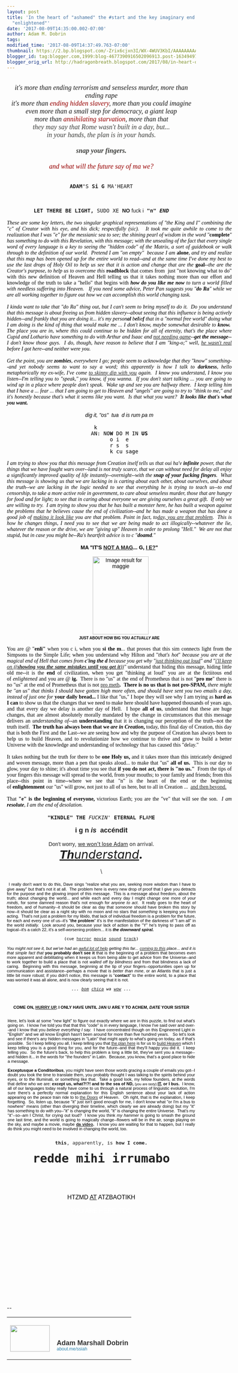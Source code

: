 ```yaml
---
layout: post
title: 'In the heart of "ashamed" the #start and the key imaginary end of the word
  "enlightened"'
date: '2017-08-09T14:35:00.002-07:00'
author: Adam M. Dobrin
tags: 
modified_time: '2017-08-09T14:37:49.763-07:00'
thumbnail: https://2.bp.blogspot.com/-Zrix6cjxn3I/WX-4WUV3KbI/AAAAAAAAAWc/E0ImrtGiElUpBpoOnpnk_ZLCocSgkdFLgCK4BGAYYCw/s72-c/You-Are-Here-300x211-789189.jpg
blogger_id: tag:blogger.com,1999:blog-4677390916502096913.post-1634949760855261479
blogger_orig_url: http://hadragonbreath.blogspot.com/2017/08/in-heart-of-ashamed-start-and-key.html
---
```


<div dir="ltr"><div class="gmail_quote"><div dir="ltr"><div class="gmail_quote"><div dir="ltr"><div class="gmail_quote"><div dir="ltr"><div><div class="m_803171701906057098m_1083098717763449921h5"><div class="gmail_quote"><div dir="ltr"><div class="gmail_quote"><div dir="ltr"><div style="text-align:center"><span class="m_803171701906057098m_1083098717763449921m_-3534983952401364093m_7263528630848242233gmail-m_-4340969941479451687gmail-"><div><i style="font-family:&quot;times new roman&quot;,serif;font-size:large"><a href="http://2.bp.blogspot.com/-Zrix6cjxn3I/WX-4WUV3KbI/AAAAAAAAAWc/E0ImrtGiElUpBpoOnpnk_ZLCocSgkdFLgCK4BGAYYCw/s1600/You-Are-Here-300x211-789189.jpg" style="background:transparent;color:rgb(151,1,1);text-decoration-line:none" target="_blank"><img alt="" border="0" id="m_803171701906057098m_1083098717763449921m_-3534983952401364093m_7263528630848242233gmail-BLOGGER_PHOTO_ID_6449075884974877106" src="../../2.bp.blogspot.com/-Zrix6cjxn3I/WX-4WUV3KbI/AAAAAAAAAWc/E0ImrtGiElUpBpoOnpnk_ZLCocSgkdFLgCK4BGAYYCw/s320/You-Are-Here-300x211-789189.jpg" style="border:0px;max-width:100%;height:auto"></a>​</i></div><div><i style="font-family:&quot;times new roman&quot;,serif;font-size:large">it&#39;s more than ending terrorism and senseless murder, more than ending rape</i></div><div><i style="font-family:&quot;times new roman&quot;,serif;font-size:large">it&#39;s more than <a href="http://bit.ly/2gVCINI" style="background:transparent;color:rgb(151,1,1);text-decoration-line:none" target="_blank">ending hidden slavery</a>, more than you could imagine</i></div><div><i style="font-family:&quot;times new roman&quot;,serif;font-size:large">even more than a small step for democracy, a giant leap</i></div></span><div><i><font face="times new roman, serif" size="4">more than <a href="http://bit.ly/2tXJoB1" style="background:transparent;color:rgb(151,1,1);text-decoration-line:none" target="_blank">annihilating starvation</a>, more than that</font></i></div><span class="m_803171701906057098m_1083098717763449921m_-3534983952401364093m_7263528630848242233gmail-m_-4340969941479451687gmail-"><div style="color:rgb(62,63,60);font-family:Lora,serif;font-size:20px"><i style="font-family:&quot;times new roman&quot;,serif;font-size:large">they may say that Rome wasn&#39;t built in a day, but...</i></div><div style="color:rgb(62,63,60);font-family:Lora,serif;font-size:20px"><i style="font-family:&quot;times new roman&quot;,serif;font-size:large">in your hands, the plan is in your hands.</i></div><div style="color:rgb(62,63,60);font-family:Lora,serif;font-size:20px"><i style="font-family:&quot;times new roman&quot;,serif;font-size:large"><br></i></div><div style="color:rgb(62,63,60);font-family:Lora,serif;font-size:20px"><i style="font-family:&quot;times new roman&quot;,serif;font-size:large"><b>snap your fingers.</b></i></div><div style="color:rgb(62,63,60);font-family:Lora,serif;font-size:20px"><i style="font-family:&quot;times new roman&quot;,serif;font-size:large"><b><br></b></i></div><div style="color:rgb(62,63,60);font-family:Lora,serif;font-size:20px"><span style="font-family:&quot;times new roman&quot;,serif;font-size:large"><i><a href="https://www.youtube.com/watch?v=UcLvwCrJh9U" style="background:transparent;color:rgb(151,1,1);text-decoration-line:none" target="_blank">and what will the future say of ma we?</a></i></span></div><div><br></div><div><br></div></span></div><div style="text-align:center"><font face="monospace, monospace"><b>ADAM&#39;</b>S<b> Si G </b>MA&#39;HEART</font></div><div style="text-align:center"><font face="monospace, monospace"><br></font></div><div style="text-align:center">​<a href="http://3.bp.blogspot.com/-D1073rM1J0c/WYuArm4L8MI/AAAAAAAAEuA/yT2rksYNSF05fHrJ6RWrcY_3fKxJkk2ngCK4BGAYYCw/s1600/image-769765.png"><img src="../../3.bp.blogspot.com/-D1073rM1J0c/WYuArm4L8MI/AAAAAAAAEuA/yT2rksYNSF05fHrJ6RWrcY_3fKxJkk2ngCK4BGAYYCw/s320/image-769765.png"  border="0" alt="" id="BLOGGER_PHOTO_ID_6452392377797308610" /></a> <a href="http://2.bp.blogspot.com/-PRU7g4k8e0E/WYuAthRa5cI/AAAAAAAAEuI/Xvp2ot3w138KpjGpXbUrWL7Ea6sUDHm0ACK4BGAYYCw/s1600/SOY-778323.jpg"><img src="../../2.bp.blogspot.com/-PRU7g4k8e0E/WYuAthRa5cI/AAAAAAAAEuI/Xvp2ot3w138KpjGpXbUrWL7Ea6sUDHm0ACK4BGAYYCw/s320/SOY-778323.jpg"  border="0" alt="" id="BLOGGER_PHOTO_ID_6452392410652272066" /></a></div><div style="text-align:center"><font face="monospace, monospace"><b><br></b></font></div><div style="text-align:center"><font face="monospace, monospace"><b>LET THERE BE LIGHT, </b>SUDO XE<b> </b></font><font face="comic sans ms, sans-serif" style="font-weight:bold">NO</font><font face="comic sans ms, sans-serif"> fuck i</font><font face="monospace, monospace" style="font-weight:bold"> &quot;n&quot; <i>END</i></font></div><div style="text-align:center"><br></div><div style="text-align:center"><div style="text-align:left"><center><div style="text-align:justify;width:600px"><div style="color:rgb(0,0,0);font-family:Verdana,Arial,Helvetica,sans-serif"><span style="font-family:&quot;times new roman&quot;,serif"><em>These are some key letters, the two singular graphical representations of &quot;the King and I&quot; combining the &quot;c&quot; of Creator with his eye, and his dick; respectfully (sic).   It took me quite awhile to come to the realization that I was &quot;e&quot; for the messianic sea to see; the shining pearl of wisdom in the word &quot;</em><strong>complete</strong><em>&quot; has something to do with this Revelation, with this message; with the unsealing of the fact that every single word of every language is a key to seeing the &quot;hidden code&quot; of the Matrix, a sort of guidebook or walk through to the definition of our world.  Pretend I am &quot;on empty&quot;  because I am </em><strong>alone</strong><em>, and try and realize that this map has been opened up for the entire world to read--and at the same time I&#39;ve done my best to use the last drops of Holy Oil to help us see that it is action and change that are the </em><strong>goal</strong><em>--the are the Creator&#39;s purpose, to help us to overcome this </em><strong>roadblock</strong><em> </em>that comes from  just &quot;not knowing what to do&quot; with this new definition of Heaven and Hell telling us that it takes nothing more than our effort and knowledge of the truth to take a &quot;hello&quot; that begins with <em><strong>how do you like me now</strong> to turn a world filled with needless suffering into Heaven.   If you need some advice, Peter Pan suggests you &quot;<strong>do Ra</strong>&quot; while we are all working together to figure out how we can accomplish this world changing task.  </em></span></div><div style="color:rgb(0,0,0);font-family:Verdana,Arial,Helvetica,sans-serif"><span style="font-family:&quot;times new roman&quot;,serif"><em><br></em></span></div><div><span style="color:rgb(0,0,0);font-family:&quot;times new roman&quot;,serif"><em>I kinda want to take that &quot;do Ra&quot; thing out, but I can&#39;t seem to bring myself to do it.  Do you understand that this message is about freeing us from hidden slavery--about seeing that this influence is being actively hidden--and frankly that you are doing it... it&#39;s my person<b>al</b> b<b>el</b>ie<b>f</b> that in a &quot;normal free world&quot; doing what I am doing is the kind of thing that would make me ... I don&#39;t know, maybe somewhat desirable to <b>know.</b>  The place you are in, where this could continue to be hidden for all of eternity, that&#39;s the place where Cupid and Lothario have something to do with Arthur and Isaac and <a href="http://sen.reallyhim.com" target="_blank">not needing game</a>--</em></span><font color="#000000" face="times new roman, serif"><i><b>get the message</b>--I don&#39;t know those guys.  I do, though, have reason to believe that I am &quot;king-o;&quot; well, <a href="https://en.wikipedia.org/wiki/Lothario" target="_blank">he wasn&#39;t real</a> before I got here--and neither were you. </i></font></div><div style="color:rgb(0,0,0);font-family:Verdana,Arial,Helvetica,sans-serif"><span style="font-family:&quot;times new roman&quot;,serif"><em><br></em></span></div><div style="color:rgb(0,0,0);font-family:Verdana,Arial,Helvetica,sans-serif"><span style="font-family:&quot;times new roman&quot;,serif"><em>Get the point, you are <b>zombies</b>, everywhere I go; people seem to acknowledge that they &quot;know&quot; something--and yet nobody seems to want to say a word; this apparently is how I talk to <b>darkness</b>, hello metaphorically my ex-wife, I&#39;ve come <a href="http://bethesda.reallyhim.com" target="_blank">to skinny dip with you</a> again.  I know you understand, I know you listen--I&#39;m telling you to &quot;speak,&quot; you know, if you wanna.  If you don&#39;t start talking ... you are going to wind up in a place where people don&#39;t speak.  Wake up and see you are halfway there.  I keep telling him that I have a ... fear ... that I am going to get to Heaven and &quot;angels&quot; are going to try to &quot;think to me,&quot; and it&#39;s honestly because that&#39;s what it seems like you want.  Is that what you want?  <b>It looks like that&#39;s what you want.</b></em></span></div><div style="color:rgb(0,0,0);font-family:Verdana,Arial,Helvetica,sans-serif"><span style="font-family:&quot;times new roman&quot;,serif"><em><br></em></span></div><div style="text-align:center"><em><font face="arial black, sans-serif"><font color="#000000">dig it, &quot;os&quot;  tua  d is rum pa m</font><br></font></em></div><div style="color:rgb(0,0,0);text-align:center"><br></div><div style="color:rgb(0,0,0);text-align:center"><font face="monospace, monospace">k               </font></div><div style="color:rgb(0,0,0);text-align:center"><font face="monospace, monospace">AN: NO<b>W</b> DO M IN <b>US</b></font></div><div style="color:rgb(0,0,0);text-align:center"><font face="monospace, monospace">   o i  e   </font></div><div style="color:rgb(0,0,0);text-align:center"><font face="monospace, monospace"> r s  s </font></div><div style="color:rgb(0,0,0);text-align:center"><font face="monospace, monospace">    k cu sage </font></div><div style="color:rgb(0,0,0);font-family:Verdana,Arial,Helvetica,sans-serif"><span style="font-family:&quot;times new roman&quot;,serif"><em> </em></span></div><div style="color:rgb(0,0,0);font-family:Verdana,Arial,Helvetica,sans-serif"><span style="font-family:&quot;times new roman&quot;,serif"><em>I am trying to show you that this message from Creation itself tells us that oui ha&#39;v <b>infinite</b> power, that the things that we have fought wars over--land is not truly scarce, that we can without need for delay all enjoy a significantly improved quality of life instantly--overnight--with the <b>snap of your fucking fingers</b>.  What this message is showing us that we are lacking in is carting about each other, about ourselves, and about the truth--we are lacking in the logic needed to see that everything he is trying to teach us--to end censorship, to take a more active role in government, to care about senseless murder, those that are hungry for food and for light; to see that in caring about everyone we are giving ourselves a great gift.  If only we are willing to try.  I am trying to show you that he has built a monster here, he has built a weapon against the problems that he believes cause the end of civilization--and he has made a weapon that has done a good job of <a href="http://ender.reallyhim.com" target="_blank">making it look like</a> you are that problem. Point in fact, to<a href="http://yesterday.reallyhim.com" target="_blank">day, you are that problem</a>.  This is how he changes things, I need you to see that we are being made to act illogically--whatever the lie, whatever the reason or the drive, we are &quot;giving up&quot; Heaven in order to prolong &quot;Hell.&quot;  We are not that stupid, but in case you might be--Ra&#39;s heartfelt advice is to c &quot;<strong>doamd</strong>.&quot;</em></span></div><div style="color:rgb(0,0,0);font-family:Verdana,Arial,Helvetica,sans-serif"><span style="font-family:&quot;times new roman&quot;,serif"><em><br></em></span></div><div style="color:rgb(0,0,0);font-family:Verdana,Arial,Helvetica,sans-serif;text-align:center"><b>MA &quot;IT&#39;S <a href="http://sen.reallyhim.com" target="_blank">NOT A MAG</a>... G, <a href="http://www.lamc.la/2017/08/cyan-ymene-mor-see-why-an.html" target="_blank">I E?</a>&quot;</b></div><div style="color:rgb(0,0,0);font-family:Verdana,Arial,Helvetica,sans-serif;text-align:center"><b><br></b></div><div style="color:rgb(0,0,0);font-family:Verdana,Arial,Helvetica,sans-serif;text-align:center">  <a href="http://4.bp.blogspot.com/-GdnMvv0Sqws/WYuAt6AbLHI/AAAAAAAAEuQ/Up1L8_cJvNUAmbdfpQa6Y9LT7SrOjyQogCK4BGAYYCw/s1600/image-779284.png"><img src="../../4.bp.blogspot.com/-GdnMvv0Sqws/WYuAt6AbLHI/AAAAAAAAEuQ/Up1L8_cJvNUAmbdfpQa6Y9LT7SrOjyQogCK4BGAYYCw/s320/image-779284.png"  border="0" alt="" id="BLOGGER_PHOTO_ID_6452392417291873394" /></a><img src="../../vignette3.wikia.nocookie.net/simpsons/images/6/6c/MaggieSimpson.PNG/revision/latest?cb=20170101014602" alt="Image result for maggie" width="149" height="208" style="margin-right:0px"><span style="font-family:&quot;times new roman&quot;,serif"><em><br></em></span></div><div style="color:rgb(0,0,0);font-family:Verdana,Arial,Helvetica,sans-serif;text-align:center"><b><font size="1">JUST ABOUT HOW BIG YOU <i>ACTUALLY</i> ARE</font></b></div><div style="color:rgb(0,0,0);font-family:Verdana,Arial,Helvetica,sans-serif"> </div><div style="color:rgb(0,0,0);font-family:Verdana,Arial,Helvetica,sans-serif"><span style="font-family:&quot;times new roman&quot;,serif">You are @ &quot;<strong>enli&quot; </strong>when you c i, when you <strong>si the m</strong>... that proves that this sim connects light from the Simpsons to the Simple Life; when you understand why Hilton and &quot;<em>that&#39;s hot</em>&quot; <em>because you are at the magical end of Hell that comes from <strong>c&#39;ing the d </strong>because you get why &quot;<a href="https://www.youtube.com/watch?v=yOgHBMujTCw" target="_blank">just thinking out loud</a>&quot; and &quot;<a href="https://www.youtube.com/watch?v=lp-EO5I60KA" target="_blank">i&#39;ll keep on ((<strong>showing you the same mistakes until you get it</strong>))</a>&quot; </em>understand that hiding this message, hiding little old me--it is the <strong>end</strong> of civilization, when you get &quot;thinking at loud&quot; you are at the fictiitous end of <em>enlightened</em> and you are @ <strong>ig.  </strong>There is no &quot;us&quot; at the end of Prometheus that is not &quot;<strong>pro me</strong>&quot; there is no &quot;us&quot; at the end of Prometheus that is not <a href="http://meth.reallyhim.com/" target="_blank">pro meth</a><strong>.  </strong><strong>There is no us that is not pro-SPAM, </strong><em>there might be &quot;an us&quot; that thinks I should have gotten high more often, and should have sent you two emails a day, instead of just one for </em><strong>your daily bread... </strong>I like that &quot;us,&quot; I hope they will see why I am trying as <strong>hard as I can</strong> to show us that the changes that we need to make here should have happened thousands of years ago, and that every day we delay is another day of Hell.  I hope <strong>all of us</strong>, understand that these are huge changes, that are almost absolutely morally mandated by the change in circumstances that this message delivers an <em>understanding of</em><strong>--</strong>an <strong>understanding</strong> that it is changing our perception of the truth--not the truth itself.  <strong>The truth has always been that we <i>are in Creation</i>, </strong>today, this final day of Creation, this day that is both the First and the Last--we are seeing how and why the purpose of Creation has always been to help us to build Heaven, and to revolutionize how we continue to thrive and grow to build a better Universe with the knowledge and understanding of technology that has caused this &quot;delay.&quot;<br></span></div><div style="color:rgb(0,0,0);font-family:Verdana,Arial,Helvetica,sans-serif"><span style="font-family:&quot;times new roman&quot;,serif"> </span></div><div style="color:rgb(0,0,0);font-family:Verdana,Arial,Helvetica,sans-serif"><span style="font-family:&quot;times new roman&quot;,serif">It takes nothing but the truth for there to be <strong>one Holy us,</strong> and it takes more than this intricately designed and woven message, more than a pen that speaks aloud... to make that &quot;us&quot; <strong>all of us.  </strong>This is our day to glow, your day to shine; it&#39;s about time you see that <strong>if you do not act, there is &quot;no us.&quot;  </strong>From the tips of your fingers this message will spread to the world, from your mouths; to your family and friends; from this place--this point in time--where we see that &quot;n&quot; is the heart of the end or the beginning of <strong>enlightenment</strong> our &quot;us&quot; will grow, not just to all of us here, but to all in Creation ...  <a href="http://mars.reallyhim.com/" target="_blank">and then beyond.</a></span></div><div style="color:rgb(0,0,0);font-family:Verdana,Arial,Helvetica,sans-serif"> </div><div style="color:rgb(0,0,0);font-family:Verdana,Arial,Helvetica,sans-serif"><span style="font-family:&quot;times new roman&quot;,serif">That <strong>&quot;e&quot; is the beginning of everyone, </strong>victorious Earth; you are the &quot;ve&quot; that will see the son.  <em>I am <b>resolute</b>, I am the end of desolation.</em> </span></div></div></center></div><div><br></div></div><div style="text-align:center"><font face="monospace, monospace"><b>&quot;KINDLE&quot; THE </b><i>FUCKIN</i>&#39;<b> ETERNAL FL</b>AM<b>E</b></font></div><div style="text-align:center"><font face="monospace, monospace"><b><br></b></font></div><div style="text-align:center"><b><font face="arial black, sans-serif" size="4">i g n <i>is</i>  accéndit<br></font></b></div><div style="text-align:center"><br></div><div style="text-align:center"><font face="comic sans ms, sans-serif">Don&#39;t worry</font>, <a href="http://heyad.reallyhim.com" target="_blank">we won&#39;t lose Adam</a> on arrival.</div><div style="text-align:center"><i><font size="6"><a href="http://thunderstand.reallyhim.com" target="_blank"><b><font face="arial black, sans-serif">Th</font></b>understand</a><b>.</b></font></i></div><div style="text-align:center"><br></div><div style="text-align:center">\<a href="http://2.bp.blogspot.com/-0zV6j5t1hlA/WYuAuA-AykI/AAAAAAAAEuY/K786xyLQPZAKLwvIEEdx-yyA_ncuHtG5gCK4BGAYYCw/s1600/image-780309.png"><img src="../../2.bp.blogspot.com/-0zV6j5t1hlA/WYuAuA-AykI/AAAAAAAAEuY/K786xyLQPZAKLwvIEEdx-yyA_ncuHtG5gCK4BGAYYCw/s320/image-780309.png"  border="0" alt="" id="BLOGGER_PHOTO_ID_6452392419160803906" /></a><br></div><div style="text-align:center"><br></div><div style="text-align:left"><div style="color:rgb(0,0,0);font-family:Verdana,Arial,Helvetica,sans-serif;text-align:justify"> <span style="font-size:11px">I really don&#39;t want to do this, Dave sings &quot;realize what you are, seeking more wisdom than I have to give away&quot; but that&#39;s not it at all.  The problem here is every new drop of proof that I give you detracts for the purpose and the glowing import of this message.  This is a message about freedom, about the truth; about changing the world... and while each and every day I might change one more of </span><em style="font-size:11px">your minds</em><span style="font-size:11px">, for some damned reason that&#39;s not enough for </span><em style="font-size:11px">anyone to act</em><span style="font-size:11px">.  It really goes to the heart of freedom, and of humanity--it should be clear as day that </span><em style="font-size:11px">someone</em><span style="font-size:11px"> should have broken this story by now--it should be clear as a night sky with no moon and no stars that </span><em style="font-size:11px">something</em><span style="font-size:11px"> is keeping you from acting.  That&#39;s not just a problem for my libido, that lack of individual freedom is a problem for the future, for each and every one of us--it&#39;s &quot;</span><strong style="font-size:11px">the problem</strong><span style="font-size:11px">&quot; it&#39;s is the manifestation of the darkness of &quot;I am all&quot; in the world </span><em style="font-size:11px">initially.  </em><span style="font-size:11px">Look around you, because your lack of action is the &quot;Y&quot; he&#39;s trying to pass off as logical--it&#39;s a catch 22, it&#39;s a self-worsening problem... it is </span><em style="font-size:11px"><strong>the downward spiral.</strong>  </em></div><div style="color:rgb(0,0,0);font-family:Verdana,Arial,Helvetica,sans-serif;text-align:justify"><em style="font-size:11px"><br></em></div><div style="color:rgb(0,0,0);font-family:Verdana,Arial,Helvetica,sans-serif;text-align:justify"><div style="font-size:11px;text-align:center"><span face="monospace, monospace" style="font-family:monospace,monospace">(cue <a href="https://www.youtube.com/watch?v=GhUKuNRInSE" target="_blank">horror</a> <a href="https://www.youtube.com/watch?v=2dGSsfYho8c" target="_blank">movie</a> <a href="https://www.youtube.com/watch?v=j13oJajXx0M" target="_blank">sound</a> <a href="https://www.youtube.com/watch?v=eNY9aCIHeR4" target="_blank">track</a>)</span></div><div style="font-size:11px;text-align:center"><span face="monospace, monospace" style="font-family:monospace,monospace"><br></span></div></div><div style="color:rgb(0,0,0);text-align:justify"><span style="font-size:11px"><font face="comic sans ms, sans-serif" style="font-style:italic">You might not see it</font><font face="Verdana, Arial, Helvetica, sans-serif" style="font-style:italic">, but we&#39;ve had an </font><a href="http://sob.reallyhim.com" style="font-style:italic;font-family:Verdana,Arial,Helvetica,sans-serif" target="_blank">awful lot of help</a><font face="Verdana, Arial, Helvetica, sans-serif" style="font-style:italic"> getting this far... </font><a href="http://sen.reallyhim.com" style="font-style:italic;font-family:Verdana,Arial,Helvetica,sans-serif" target="_blank">coming to this</a><font face="Verdana, Arial, Helvetica, sans-serif"><i> place... and it is that simple fact that </i><b>you probably don&#39;t see it</b> that is the beginning of a problem that becomes even more apparent and debilitating when it keeps us from being able to get advice from the Universe--and to work together to build a place that is not <i>walled off by blindness </i>and from that blindness a lack of caring.  Beginning with this message, beginning at the tip of your fingers--opportunities open up for communication and assistance--perhaps a movie that is <i>better than mine</i>, or an Atlantis that is just a little bit more robust; if you didn&#39;t notice, this message is &quot;<b>contact</b>&quot; to the entire world, to a place that was worried it was all alone, and is now clearly seeing that it is not.<i>  </i></font></span></div><div style="color:rgb(0,0,0);text-align:justify"><span style="font-size:11px"><font face="Verdana, Arial, Helvetica, sans-serif"><i><br></i></font></span></div><div style="text-align:center;color:rgb(0,0,0)"><span style="font-size:11px"><i><font face="monospace, monospace">... <a href="http://www.lamc.la/2017/08/theres-nothing-like-well-thought-out.html" target="_blank">bom</a> <a href="http://gate.reallyhim.com" target="_blank">chica</a> wa <a href="https://en.wikipedia.org/wiki/Jesus_walking_on_water" target="_blank">wow</a> ...</font></i></span></div><div style="text-align:justify"><div style="color:rgb(0,0,0);font-family:Verdana,Arial,Helvetica,sans-serif;font-size:11px;text-align:center"><br></div><div style="font-size:11px;text-align:center"><span face="monospace, monospace"><div style="color:rgb(34,34,34);font-size:12.8px;text-align:left"><center style="color:rgb(0,0,0);font-size:11px"><div style="text-align:justify;width:500px"><div style="font-family:Verdana,Arial,Helvetica,sans-serif"><span style="font-family:arial,helvetica,sans-serif"><br></span></div><div style="font-family:Verdana,Arial,Helvetica,sans-serif"><span style="font-family:arial,helvetica,sans-serif"><a href="http://2.bp.blogspot.com/-BttgdwJeGmo/WYuAuRmHifI/AAAAAAAAEuo/ZSOofC4qtkYjRkjxL3RoQ9TjBtJG16uKQCK4BGAYYCw/s1600/Screenshot%2B2017-08-06%2Bat%2B7.45.15%2BPM-781444.png"><img src="../../2.bp.blogspot.com/-BttgdwJeGmo/WYuAuRmHifI/AAAAAAAAEuo/ZSOofC4qtkYjRkjxL3RoQ9TjBtJG16uKQCK4BGAYYCw/s320/Screenshot+2017-08-06+at+7.45.15+PM-781444.png"  border="0" alt="" id="BLOGGER_PHOTO_ID_6452392423623985650" /></a><br><br></span></div><div style="font-family:Verdana,Arial,Helvetica,sans-serif"></div><div style="font-family:Verdana,Arial,Helvetica,sans-serif;text-align:center"><span style="font-family:arial,helvetica,sans-serif"><b>COME ON, <u><a href="http://m.lamc.la/TISCOMING.html" target="_blank">HURRY UP</a>,</u> I ONLY HAVE UNTIL JAN U ARE Y TO ACHEM, <i>DATE</i> YOUR SISTER</b></span></div><div style="font-family:Verdana,Arial,Helvetica,sans-serif;text-align:center"><span style="font-family:arial,helvetica,sans-serif"><br></span></div><div style="font-family:Verdana,Arial,Helvetica,sans-serif"><span style="font-family:arial,helvetica,sans-serif"><a href="http://3.bp.blogspot.com/-Nr_dt0cpOI4/WYuAu6LGpMI/AAAAAAAAEvE/-aur4D0BvVMEQMFdzeu2g1n1R6d3bRuuwCK4BGAYYCw/s1600/cutenanna-782710.png"><img src="../../3.bp.blogspot.com/-Nr_dt0cpOI4/WYuAu6LGpMI/AAAAAAAAEvE/-aur4D0BvVMEQMFdzeu2g1n1R6d3bRuuwCK4BGAYYCw/s320/cutenanna-782710.png"  border="0" alt="" id="BLOGGER_PHOTO_ID_6452392434516534466" /></a><br></span></div><div style="font-family:Verdana,Arial,Helvetica,sans-serif"><span style="font-family:arial,helvetica,sans-serif"><br>Here, let&#39;s look at some &quot;new light&quot; to figure out exactly where we are in this puzzle, to find out what&#39;s going on.  I know I&#39;ve told you that that this &quot;code&quot; is in every language, I know I&#39;ve said over and over--and I know that you <em>believe everything I say.  </em>I have concentrated though on this Engineered Light in &quot;English&quot; and we all know English hasn&#39;t been around for more than five hundred years.   So let&#39;s look and see if there&#39;s any hidden messages in &quot;Latin&quot; that might apply to what&#39;s going on today, as if that&#39;s possible.  So I keep telling you all, I keep telling you that <a href="http://www.unduecoercion.com/2017/07/tis-avalon-so-morning-has-now-broken.html" target="_blank">the plan here</a> is for us to <a href="http://gate.reallyhim.com/" target="_blank">build Heaven</a> which I keep telling you is a good thing for you, and for the future--and that they&#39;ll happy you did it.  I keep telling you.  So the future&#39;s back, to help this problem a long a little bit, they&#39;ve sent you a message--and hidden it... in the words for &quot;the founders&quot; in Latin.  Because, you know, that&#39;s a good place to hide a message.<br></span></div><div style="font-family:Verdana,Arial,Helvetica,sans-serif"></div><div style="font-family:Verdana,Arial,Helvetica,sans-serif"><span style="font-family:arial,helvetica,sans-serif"> </span></div><div><strong style="font-family:Verdana,Arial,Helvetica,sans-serif"><span style="font-family:&quot;arial black&quot;,sans-serif">Exceptusque a Conditoribus</span></strong><span style="font-family:arial,helvetica,sans-serif">, you might have seen those words gracing a couple of emails you got--I doubt you took the time to translate them, you probably thought I was talking to the spirits behind your eyes, or to the Illuminati, or something like that.  Take a good look, my fellow founders, at the words that define who we are: </span><strong style="font-family:Verdana,Arial,Helvetica,sans-serif">except us, what?!?! and to the sea of ND, </strong><span style="font-family:Verdana,Arial,Helvetica,sans-serif;font-size:xx-small">(you are <i>tasty</i>) </span><strong style="font-family:Verdana,Arial,Helvetica,sans-serif"><u>IT</u>, or I bus.  </strong><span style="font-family:arial,helvetica,sans-serif">I know, </span><font face="comic sans ms, sans-serif">all of our languages today really have come to us through a natural process of linguistic evolution</font><span style="font-family:arial,helvetica,sans-serif">, I&#39;m sure there&#39;s a perfectly normal explanation for this English sentence about your lack of action appearing on the peace train ride to to </span><a href="http://ironclad.lamc.la/" style="font-family:Verdana,Arial,Helvetica,sans-serif" target="_blank">the Doors</a><span style="font-family:arial,helvetica,sans-serif"> of Heaven.   Oh right, that is the explanation, I keep forgetting.  So, listen up, because &quot;it&quot; just isn&#39;t good enough for me, I don&#39;t know what &quot;or I&#39;m a bus to nowhere&quot; means (other than diverging their timeline, which clearly we are already doing) but my &quot;it&quot; has something to do with you--&quot;it&quot; is changing the world, &quot;it&quot; is changing the entire Universe.  That&#39;s my &quot;it&quot;--so--am I Christ, for crying out loud?  I know you think <em>my hammer</em> is going to smash the ground one last time, and the world is going to magically change--flowers will be in the air, songs playing on the sky, and maybe a movie, maybe <strong><a href="http://genesis.lamc.la" target="_blank">da video</a>.  </strong>I know you are waiting for that to happen, but I really do think you might need to be involved in changing the world, too.</span></div><div style="font-family:Verdana,Arial,Helvetica,sans-serif"><span style="font-family:arial,helvetica,sans-serif"><br></span></div><div style="font-family:Verdana,Arial,Helvetica,sans-serif"><span style="font-family:arial,helvetica,sans-serif"><br></span></div></div></center></div><div style="color:rgb(34,34,34);font-family:arial,sans-serif;font-size:12.8px"><font face="monospace, monospace"><b>this</b>, apparently, is <b>how I come.</b></font></div><div style="color:rgb(34,34,34);font-family:arial,sans-serif;font-size:12.8px"><br></div><div style="color:rgb(34,34,34);font-family:arial,sans-serif;font-size:12.8px"><font face="monospace, monospace" size="6"><b>redde mihi irrumabo<br></b></font></div><div style="color:rgb(34,34,34);font-family:arial,sans-serif;font-size:12.8px"><font face="monospace, monospace" size="6"><b><br></b></font></div><div style="color:rgb(34,34,34);font-family:arial,sans-serif;font-size:12.8px"><a href="https://www.youtube.com/watch?v=NIHqjkY4tEc" class="m_803171701906057098m_1083098717763449921m_-3534983952401364093playable m_803171701906057098m_1083098717763449921playable m_803171701906057098playable playable" target="_blank"><a href="http://4.bp.blogspot.com/-Cdge2k5XxH8/WYuAvqDgBdI/AAAAAAAAEvQ/qXms0TuB3V0I0CtSsadeoDJY9xjdqj8hQCK4BGAYYCw/s1600/image-785713.png"><img src="../../4.bp.blogspot.com/-Cdge2k5XxH8/WYuAvqDgBdI/AAAAAAAAEvQ/qXms0TuB3V0I0CtSsadeoDJY9xjdqj8hQCK4BGAYYCw/s320/image-785713.png"  border="0" alt="" id="BLOGGER_PHOTO_ID_6452392447369545170" /></a></a><br><font face="monospace, monospace" size="6"><b><br></b></font></div><div style="color:rgb(34,34,34);font-size:12.8px"><font face="arial black, sans-serif"><span style="color:rgb(0,0,0);font-size:medium;text-align:start">HTZMD <u>AT</u> ATZBAOTIKH</span><br></font></div><div style="color:rgb(34,34,34);font-size:12.8px"><font face="arial black, sans-serif"><span style="color:rgb(0,0,0);font-size:medium;text-align:start"><br></span></font></div><div style="font-size:12.8px"><font face="arial black, sans-serif" color="#ffffff"><span style="font-size:medium;text-align:start">YOU ARE HERE, TOO</span></font></div><div style="color:rgb(34,34,34);font-family:arial,sans-serif;font-size:12.8px"><br></div><div style="color:rgb(0,0,0);font-family:monospace,monospace"><font face="monospace, monospace" size="6"><b><br></b></font></div></span></div><div style="color:rgb(0,0,0);font-family:Verdana,Arial,Helvetica,sans-serif"><span face="monospace, monospace" style="font-family:monospace,monospace"><br></span></div></div></div></div></div>  </div><div hspace="streak-pt-mark" style="max-height:1px"><img alt="" style="width:0px;max-height:0px;overflow:hidden" src="../../mailfoogae.appspot.com/t?sender=aYWRhbUBmcm9tdGhlbWFjaGluZS5vcmc%253D&amp;type=zerocontent&amp;guid=dc4986ed-3227-4e49-942d-c6a8dfd2d070"><font color="#ffffff" size="1">ᐧ</font></div>  </div><br><br clear="all"><div><br></div></div></div><br></div></div><div class="m_803171701906057098m_1083098717763449921gmail_signature" data-smartmail="gmail_signature">  </div>  </div>  </div><br><br clear="all"><div><br></div>  </div><div hspace="streak-pt-mark" style="max-height:1px"><img alt="" style="width:0px;max-height:0px;overflow:hidden" src="../../mailfoogae.appspot.com/t?sender=aYWRhbUBmcm9tdGhlbWFjaGluZS5vcmc%253D&amp;type=zerocontent&amp;guid=c16821f8-c7d8-4bbe-86b4-22c2e1eaa4fb"><font color="#ffffff" size="1">ᐧ</font></div>  </div><br><br clear="all"><div><br></div>-- <br><div class="gmail_signature" data-smartmail="gmail_signature"><table border="0" cellpadding="0" cellspacing="0">      <tbody>          <tr>              <td align="left" valign="bottom" width="107" style="line-height:0;vertical-align:bottom;padding-right:10px;padding-top:20px;padding-bottom:20px">                  <a href="https://about.me/ssiah?promo=email_sig&amp;utm_source=product&amp;utm_medium=email_sig&amp;utm_campaign=gmail_api&amp;utm_content=thumb" style="text-decoration:none" target="_blank">                      <img src="../../thumbs.about.me/thumbnail/users/s/s/i/ssiah_emailsig.jpg?_1423909067_93" alt="" width="105" height="70" style="margin:0;padding:0;display:block;border:1px solid #eeeeee">                  </a>              </td>              <td align="left" valign="bottom" style="line-height:1.1;vertical-align:bottom;padding-top:20px;padding-bottom:20px">                  <img src="https://about.me/t/sig?u=ssiah" width="1" height="1" style="border:0;margin:0;padding:0;width:1;height:1;overflow:hidden">                  <div style="font-size:18px;font-weight:bold;color:#333333;font-family:&#39;Proxima Nova&#39;,Helvetica,Arial,sans-serif!important">Adam Marshall Dobrin</div>                  <a href="https://about.me/ssiah?promo=email_sig&amp;utm_source=product&amp;utm_medium=email_sig&amp;utm_campaign=gmail_api&amp;utm_content=thumb" style="text-decoration:none;font-size:12px;color:#2b82ad;font-family:&#39;Proxima Nova&#39;,Helvetica,Arial,sans-serif!important" target="_blank">about.me/ssiah                  </a>              </td>          </tr>      </tbody>  </table>  </div>  </div><div hspace="streak-pt-mark" style="max-height:1px"><img alt="" style="width:0px;max-height:0px;overflow:hidden" src="../../mailfoogae.appspot.com/t?sender=aYWRhbUBmcm9tdGhlbWFjaGluZS5vcmc%253D&amp;type=zerocontent&amp;guid=0d43a1c4-15f2-4287-be79-193ad75877f7"><font color="#ffffff" size="1">ᐧ</font></div>  